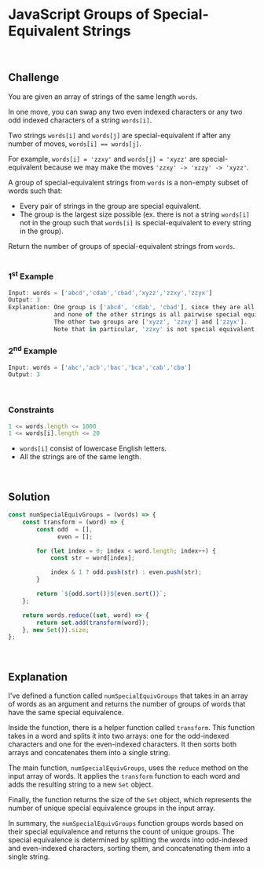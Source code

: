 # JavaScript Groups of Special-Equivalent Strings
<br/>

## Challenge
You are given an array of strings of the same length `words`.

In one move, you can swap any two even indexed characters or any two odd indexed characters of a string `words[i]`.

Two strings `words[i]` and `words[j]` are special-equivalent if after any number of moves, `words[i] == words[j]`.

For example, `words[i] = 'zzxy'` and `words[j] = 'xyzz'` are special-equivalent because we may make the moves `'zzxy' -> 'xzzy' -> 'xyzz'`.

A group of special-equivalent strings from `words` is a non-empty subset of words such that:

- Every pair of strings in the group are special equivalent.
- The group is the largest size possible (ex. there is not a string `words[i]` not in the group such that `words[i]` is special-equivalent to every string in the group).

Return the number of groups of special-equivalent strings from `words`.
<br/>
<br/>

### 1<sup>st</sup> Example

```JavaScript
Input: words = ['abcd','cdab','cbad','xyzz','zzxy','zzyx']
Output: 3
Explanation: One group is ['abcd', 'cdab', 'cbad'], since they are all pairwise special equivalent,
             and none of the other strings is all pairwise special equivalent to these.
             The other two groups are ['xyzz', 'zzxy'] and ['zzyx'].
             Note that in particular, 'zzxy' is not special equivalent to 'zzyx'.
```

### 2<sup>nd</sup> Example

```JavaScript
Input: words = ['abc','acb','bac','bca','cab','cba']
Output: 3
```

<br/>

### Constraints

```JavaScript
1 <= words.length <= 1000
1 <= words[i].length <= 20
```

- `words[i]` consist of lowercase English letters.
- All the strings are of the same length.

<br/>

## Solution

```JavaScript
const numSpecialEquivGroups = (words) => {
    const transform = (word) => {
        const odd  = [],
              even = [];

        for (let index = 0; index < word.length; index++) {
            const str = word[index];

            index & 1 ? odd.push(str) : even.push(str);
        }

        return `${odd.sort()}${even.sort()}`;
    };

    return words.reduce((set, word) => {
        return set.add(transform(word));
    }, new Set()).size;
};
```

<br/>

## Explanation

I've defined a function called `numSpecialEquivGroups` that takes in an array of words as an argument and returns the number of groups of words that have the same special equivalence.
<br/>

Inside the function, there is a helper function called `transform`. This function takes in a word and splits it into two arrays: one for the odd-indexed characters and one for the even-indexed characters. It then sorts both arrays and concatenates them into a single string.
<br/>

The main function, `numSpecialEquivGroups`, uses the `reduce` method on the input array of words. It applies the `transform` function to each word and adds the resulting string to a new `Set` object.
<br/>

Finally, the function returns the size of the `Set` object, which represents the number of unique special equivalence groups in the input array.
<br/>

In summary, the `numSpecialEquivGroups` function groups words based on their special equivalence and returns the count of unique groups. The special equivalence is determined by splitting the words into odd-indexed and even-indexed characters, sorting them, and concatenating them into a single string.
<br/>
<br/>